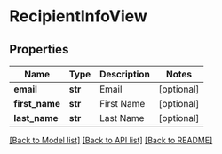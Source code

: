 # RecipientInfoView

## Properties
Name | Type | Description | Notes
------------ | ------------- | ------------- | -------------
**email** | **str** | Email | [optional] 
**first_name** | **str** | First Name | [optional] 
**last_name** | **str** | Last Name | [optional] 

[[Back to Model list]](../README.md#documentation-for-models) [[Back to API list]](../README.md#documentation-for-api-endpoints) [[Back to README]](../README.md)


